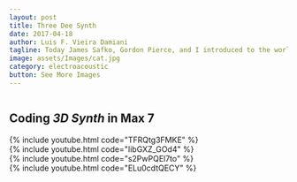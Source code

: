 ```yaml
---
layout: post
title: Three Dee Synth
date: 2017-04-18
author: Luis F. Vieira Damiani
tagline: Today James Safko, Gordon Pierce, and I introduced to the world our <a href="https://github.com/lufevida/ThreeDeeSynth"><em>Three Dee Synth</em></a>, a software synthesizer that is capable positioning its sounds in a 3D space. It utilizes portions of <a href="http://jakobhandersen.dk/projects/fft-based-binaural-panner/download/">FFT-based binaural panner v3</a> by Jakob Hougaard Andersen at the Aarhus University. His project is in turn based on <a href="http://sites.google.com/site/dariopizzamiglio/projects/head-in-space">Head in Space</a> by Dario Pizzamiglio. Head-related impulse responses are taken from <a href="http://interface.cipic.ucdavis.edu/sound/hrtf.html">The CIPIC HRTF Database</a>.
image: assets/Images/cat.jpg
category: electroacoustic
button: See More Images
---
```


<div class="box alt">
	<div class="row uniform">
		<div class="6u"><span class="image fit"><img src="{{ site.baseurl }}/assets/Images/three-dee-3.jpg" alt="" /></span></div>
		<div class="6u"><span class="image fit"><img src="{{ site.baseurl }}/assets/Images/three-dee-2.jpg" alt="" /></span></div>
		<div class="6u"><span class="image fit"><img src="{{ site.baseurl }}/assets/Images/three-dee-1.jpg" alt="" /></span></div>
		<div class="6u"><span class="image fit"><img src="{{ site.baseurl }}/assets/Images/three-dee-4.jpg" alt="" /></span></div>
		<!--<div class="6u"><span class="image fit">{% include youtube.html code="Cb7Vyj2r13E" %}</span></div>-->
	</div>
</div>

## Coding *3D Synth* in Max 7

<div class="box alt">
	<div class="row uniform">
		<div class="6u"><span class="image fit">{% include youtube.html code="TFRQtg3FMKE" %}</span></div>
		<div class="6u"><span class="image fit">{% include youtube.html code="IibGXZ_GOd4" %}</span></div>
		<div class="6u"><span class="image fit">{% include youtube.html code="s2PwPQEl7to" %}</span></div>
		<div class="6u"><span class="image fit">{% include youtube.html code="ELu0cdtQECY" %}</span></div>
	</div>
</div>